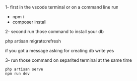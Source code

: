 1- first in the vscode terminal or on a command line run

  + npm i
  + composer install

2- second run those command to install your db

  php artisan migrate:refresh

if you got a message asking for creating db write yes

3- run those command on separited terminal at the same time

    php artisan serve
    npm run dev
